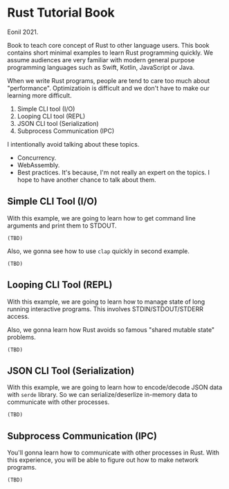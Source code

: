 Rust Tutorial Book
==============
Eonil 2021.

Book to teach core concept of Rust to other language users.
This book contains short minimal examples to learn Rust programming quickly.
We assume audiences are very familiar with modern general purpose programming languages 
such as Swift, Kotlin, JavaScript or Java.

When we write Rust programs, people are tend to care too much about "performance".
Optimizatioin is difficult and we don't have to make our learning more difficult.

1. Simple CLI tool (I/O)
1. Looping CLI tool (REPL)
1. JSON CLI tool (Serialization)
1. Subprocess Communication (IPC)

I intentionally avoid talking about these topics.
- Concurrency.
- WebAssembly.
- Best practices.
It's because, I'm not really an expert on the topics.
I hope to have another chance to talk about them.



Simple CLI Tool (I/O)
---------------------------------------
With this example, we are going to learn how to get command line arguments and print them to STDOUT.

    (TBD)

Also, we gonna see how to use `clap` quickly in second example.

    (TBD)



Looping CLI Tool (REPL)
-----------------------------
With this example, we are going to learn how to manage state of long running interactive programs.
This involves STDIN/STDOUT/STDERR access.

Also, we gonna learn how Rust avoids so famous "shared mutable state" problems.

    (TBD)



JSON CLI Tool (Serialization)
--------------------------------------------------
With this example, we are going to learn how to encode/decode JSON data with `serde` library.
So we can serialize/deserlize in-memory data to communicate with other processes. 

    (TBD)



Subprocess Communication (IPC)
-----------------------------------------------------------
You'll gonna learn how to communicate with other processes in Rust.
With this experience, you will be able to figure out how to make network programs.

    (TBD)












